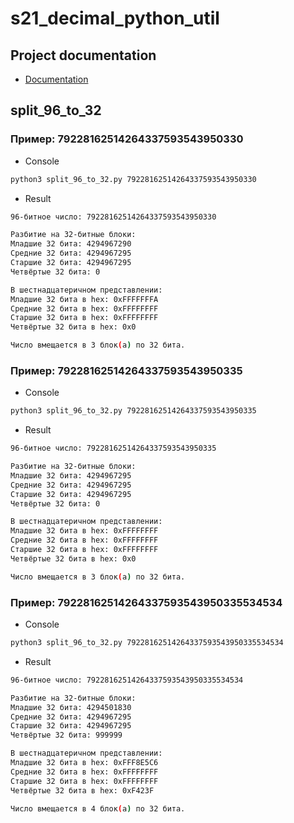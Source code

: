 # s21_decimal_python_util

## Project documentation

 - [Documentation](https://rozzel.github.io/s21_decimal_python_util/docs)

## split_96_to_32

### Пример: 79228162514264337593543950330
- Сonsole
```bash
python3 split_96_to_32.py 79228162514264337593543950330
```
- Result
```bash
96-битное число: 79228162514264337593543950330

Разбитие на 32-битные блоки:
Младшие 32 бита: 4294967290
Средние 32 бита: 4294967295
Старшие 32 бита: 4294967295
Четвёртые 32 бита: 0

В шестнадцатеричном представлении:
Младшие 32 бита в hex: 0xFFFFFFFA
Средние 32 бита в hex: 0xFFFFFFFF
Старшие 32 бита в hex: 0xFFFFFFFF
Четвёртые 32 бита в hex: 0x0

Число вмещается в 3 блок(а) по 32 бита.
```

### Пример: 79228162514264337593543950335
- Сonsole
```bash
python3 split_96_to_32.py 79228162514264337593543950335
```
- Result
```bash
96-битное число: 79228162514264337593543950335

Разбитие на 32-битные блоки:
Младшие 32 бита: 4294967295
Средние 32 бита: 4294967295
Старшие 32 бита: 4294967295
Четвёртые 32 бита: 0

В шестнадцатеричном представлении:
Младшие 32 бита в hex: 0xFFFFFFFF
Средние 32 бита в hex: 0xFFFFFFFF
Старшие 32 бита в hex: 0xFFFFFFFF
Четвёртые 32 бита в hex: 0x0

Число вмещается в 3 блок(а) по 32 бита.
```

### Пример: 79228162514264337593543950335534534
- Сonsole
```bash
python3 split_96_to_32.py 79228162514264337593543950335534534
```
- Result
```bash
96-битное число: 79228162514264337593543950335534534

Разбитие на 32-битные блоки:
Младшие 32 бита: 4294501830
Средние 32 бита: 4294967295
Старшие 32 бита: 4294967295
Четвёртые 32 бита: 999999

В шестнадцатеричном представлении:
Младшие 32 бита в hex: 0xFFF8E5C6
Средние 32 бита в hex: 0xFFFFFFFF
Старшие 32 бита в hex: 0xFFFFFFFF
Четвёртые 32 бита в hex: 0xF423F

Число вмещается в 4 блок(а) по 32 бита.
```